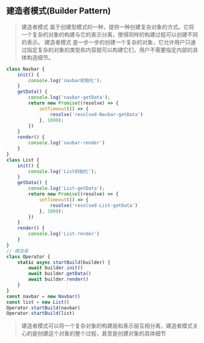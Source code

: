 ## 建造者模式(Builder Pattern)

>建造者模式 属于创建型模式的一种，提供一种创建复杂对象的方式。它将一个复杂的对象的构建与它的表示分离，使得同样的构建过程可以创建不同的表示。
>建造者模式 是一步一步的创建一个复杂的对象，它允许用户只通过指定复杂的对象的类型和内容就可以构建它们，用户不需要指定内部的具体构造细节。

```javascript
class Navbar {
    init() {
        console.log('navbar初始化');
    }
    getData() {
        console.log('navbar-getData');
        return new Promise((resolve) => {
            setTimeout(() => {
                resolve('resolved-Navbar-getData')
            }, 1000);
        })
    }
    render() {
        console.log('navbar-render')
    }
}
class List {
    init() {
        console.log('List初始化');
    }
    getData() {
        console.log('List-getData');
        return new Promise((resolve) => {
            setTimeout(() => {
                resolve('resolved-List-getData')
            }, 1000);
        })
    }
    render() {
        console.log('List-render')
    }
}
// 建造者
class Operator {
    static async startBuild(builder) {
        await builder.init()
        await builder.getData()
        await builder.render()
    }
}
const navbar = new Navbar()
const list = new List()
Operator.startBuild(navbar)
Operator.startBuild(list)
```

> 建造者模式可以将一个复杂对象的构建层和表示层互相分离，建造者模式关心的是创建这个对象的整个过程，甚至是创建对象的具体细节